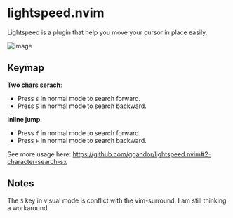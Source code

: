 # lightspeed.nvim

Lightspeed is a plugin that help you move your cursor in place easily.

![image](https://github.com/ggandor/lightspeed.nvim/blob/media/intro_img2_incremental_labeling.gif?raw=true)

## Keymap

**Two chars serach**:

* Press `s` in normal mode to search forward.
* Press `S` in normal mode to search backward.

**Inline jump**:

* Press `f` in normal mode to search forward.
* Press `F` in normal mode to search backward.

See more usage here: https://github.com/ggandor/lightspeed.nvim#2-character-search-sx

## Notes

The `S` key in visual mode is conflict with the vim-surround. I am still thinking a workaround.

